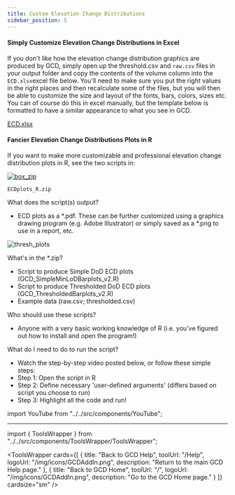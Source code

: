 ```yaml
---
title: Custom Elevation Change Distributions
sidebar_position: 5
---
```


#### Simply Customize Elevation Change Distributions in Excel

If you don't like how the elevation change distribution graphics are produced by GCD, simply open up the threshold.csv and `raw.csv` files in your output folder and copy the contents of the volume column into the `ECD.xlsx`excel file below. You'll need to make sure you put the right values in the right places and then recalculate some of the files, but you will then be able to customize the size and layout of the fonts, bars, colors, sizes etc. You can of course do this in excel manually, but the template below is formatted to have a similar appearance to what you see in GCD. 

[ECD.xlsx ](http://etal.usu.edu/GCD/ECD.xlsx)

#### Fancier Elevation Change Distributions Plots in R

If you want to make more customizable and professional elevation change distribution plots in R, see the two scripts in:



[![box_zip](/img/box_zip.png)](http://etal.usu.edu/GCD/Scripts/gcdbarplots.zip)

```
ECDplots_R.zip
```

What does the script(s) output?

- ECD plots as a *.pdf.  These can be further customized using a graphics drawing program (e.g. Adobe Illustrator) or simply saved as a *.png to use in a report, etc. 

![thresh_plots](/img/tutorials/thresh_plots.png)

What's in the *.zip?

- Script to produce Simple DoD ECD plots  (GCD_SimpleMinLoDBarplots_v2.R)
- Script to produce Thresholded DoD ECD plots  (GCD_ThresholdedBarplots_v2.R)
- Example data (raw.csv; thresholded.csv)

Who should use these scripts?

- Anyone with a very basic working knowledge of R (i.e. you've figured out how to install and open the program!)

What do I need to do to run the script?

- Watch the step-by-step video posted below, or follow these simple steps:
- Step 1: Open the script in R 
- Step 2: Define necessary 'user-defined arguments' (differs based on script you choose to run)
- Step 3: Highlight all the code and run!



import YouTube from "../../src/components/YouTube";

<YouTube embedId="ughZsKnmcCg" title="Custom Elevation Change Distributions in R" />



------
import { ToolsWrapper } from "../../src/components/ToolsWrapper/ToolsWrapper";

<ToolsWrapper
  cards={[
	{
	  title: "Back to GCD Help",
	  toolUrl: "/Help",
	  logoUrl: "/img/icons/GCDAddIn.png",
	  description: "Return to the main GCD Help page."
	},
	{
	  title: "Back to GCD Home",
	  toolUrl: "/",
	  logoUrl: "/img/icons/GCDAddIn.png",
	  description: "Go to the GCD Home page."
	}
  ]}
  cardsize="sm"
/>